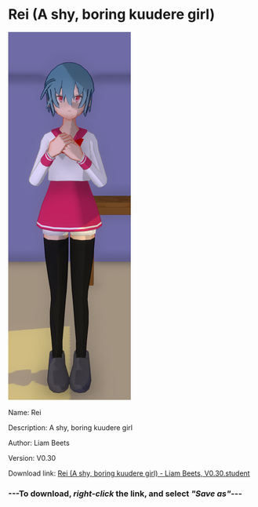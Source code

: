 # Rei (A shy, boring kuudere girl)

<img src = "https://raw.githubusercontent.com/Arbiter1223/Daigaku-Gurashi-Custom-Students/master/Students/Files/Rei%20(A%20shy%2C%20boring%20kuudere%20girl).png">

Name: Rei

Description: A shy, boring kuudere girl

Author: Liam Beets

Version: V0.30

Download link: <a href="https://raw.githubusercontent.com/Arbiter1223/Daigaku-Gurashi-Custom-Students/master/Students/Files/Rei%20(A%20shy%2C%20boring%20kuudere%20girl)%20-%20Liam%20Beets%2C%20V0.30.student">Rei (A shy, boring kuudere girl) - Liam Beets, V0.30.student</a>

### ---**To download, _right-click_ the link, and select _"Save as"_**---
